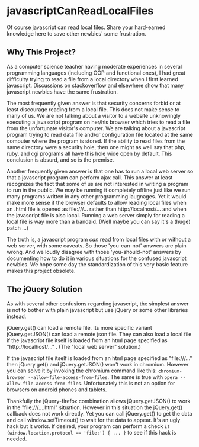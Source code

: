 # javascriptCanReadLocalFiles
Of course javascript can read local files.
Share your hard-earned knowledge here
to save other newbies' some frustration.

## Why This Project?

As a computer science teacher having moderate experiences
in several programming languages
(including OOP and functional ones),
I had great difficulty trying to read a file from
a local directory when I first learned javascript.
Discussions on stackoverflow and elsewhere show that
many javascript newbies have the same frustration.

The most frequently given answer is that
security concerns forbid or at least discourage
reading from a local file.
This does not make sense to many of us.
We are not talking about a visitor to a website
unknowingly executing a javascript program on her/his browser
which tries to read a file from the unfortunate visitor's computer.
We are talking about a javascript program trying to read
data file and/or configuration file located at the same computer
where the program is stored.
If the ability to read files from the same directory were a
security hole, then one might as well say that php, ruby,
and cgi programs all have this hole wide open by default.
This conclusion is absurd, and so is the premise.

Another frequently given answer is that one has to
run a local web server so that a javascript program
can perform ajax call. This answer at least recognizes
the fact that some of us are not interested in writing
a program to run in the public. We may be running it
completely offline just like we run many programs written
in any other programming laugnages.
Yet it would make more sense if the browser defaults
to allow reading local files when an .html file is
opened as file:///... rather than http://localhost/...
and when the javascript file is also local.
Running a web server simply for reading a local file
is way more than a bandaid.
(Well maybe you can say it's a (huge) patch ...)

The truth is, a javascript program _can_ read from local files
with or without a web server, with some caveats.
So those 'you-can-not' answers are plain wrong.
And we loudly disagree with those 'you-should-not' answers
by documenting how to do it in various situations
for the confused javascript newbies.
We hope some day the standardization of this very
basic feature makes this project obsolete.

## The jQuery Solution ##

As with several other confusions regarding javascript,
the simplest answer is not to bother with plain javascript
but use jQuery or some other libraries instead.

jQuery.get() can load a remote file.
Its more specific variant jQuery.getJSON() can load a remote json file.
They can also load a local file if the javascript file
itself is loaded from an html page specified as
"http://localhost/..." .
(The "local web server" solution.)

If the javascript file itself is loaded from
an html page specified as "file:///..."
then jQuery.get() and jQuery.getJSON() won't work in chromium.
However you can solve it by invoking the chromium command
like this: `chromium-browser --allow-file-access-from-files`.
The same is true with `opera --allow-file-access-from-files`.
Unfortunately this is not an option for
browsers on android phones and tablets.

Thankfully the jQuery-firefox combination allows
jQuery.getJSON() to work in the "file:///....html" situation.
However in this situation the jQuery.get() callback
does not work directly. Yet you can call jQuery.get()
to get the data and call window.setTimeout()
to wait for the data to appear.
It's an ugly hack but it works.
If desired, your program can perform a check
`if (window.location.protocol == 'file:') { ... }`
to see if this hack is needed.


